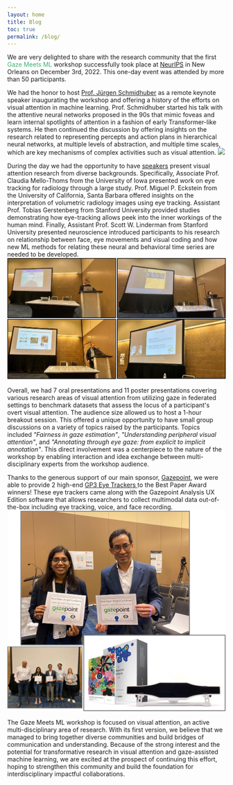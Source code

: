 ```yaml
---
layout: home
title: Blog
toc: true
permalink: /blog/
---
```


<!-- > 12.28.2022 - Gaze meets ML workshop organizing committee blog post -->

We are very delighted to share with the research community that the first <span style="color:MediumSeaGreen">Gaze Meets ML</span> workshop successfully took place at [NeurIPS](https://nips.cc/Conferences/2022/ScheduleMultitrack?event=49990) in New Orleans on December 3rd, 2022. This one-day event was attended by more than 50 participants.


We had the honor to host [Prof. Jürgen Schmidhuber](https://people.idsia.ch/~juergen/) as a remote keynote speaker inaugurating the workshop and offering a history of the efforts on visual attention in machine learning. Prof. Schmidhuber started his talk with the attentive neural networks proposed in the 90s that mimic foveas and learn internal spotlights of attention in a fashion of early Transformer-like systems. He then continued the discussion by offering insights on the research related to representing percepts and action plans in hierarchical neural networks, at multiple levels of abstraction, and multiple time scales, which are key mechanisms of complex activities such as visual attention. 
<img src="https://github.com/gaze-meets-ml/gaze_ml_2022/blob/master/images/blog/KeynoteJürgenSchmidhuber.jpg" width="200"/>
<!-- ![keynote](https://github.com/gaze-meets-ml/gaze_ml_2022/blob/master/images/blog/KeynoteJürgenSchmidhuber.jpg) -->


During the day we had the opportunity to have [speakers](https://gaze-meets-ml.github.io/gaze_ml_2022/speakers/) present visual attention research from diverse backgrounds. Specifically, Associate Prof. Claudia Mello-Thoms from the University of Iowa presented work on eye tracking for radiology through a large study. Prof. Miguel P. Eckstein from the University of California, Santa Barbara offered insights on the interpretation of volumetric radiology images using eye tracking. Assistant Prof. Tobias Gerstenberg from Stanford University provided studies demonstrating how eye-tracking allows peek into the inner workings of the human mind. Finally, Assistant Prof. Scott W. Linderman from Stanford University presented neuroscience introduced participants to his research on relationship between face, eye movements and visual coding and how new ML methods for relating these neural and behavioral time series are needed to be developed.
![speakers](https://github.com/gaze-meets-ml/gaze_ml_2022/blob/master/images/blog/speakers.jpg)


Overall, we had 7 oral presentations and 11 poster presentations covering various research areas of visual attention from utilizing gaze in federated settings to benchmark datasets that assess the locus of a participant's overt visual attention. The audience size allowed us to host a 1-hour breakout session. This offered a unique opportunity to have small group discussions on a variety of topics raised by the participants. Topics included *"Fairness in gaze estimation"*, *"Understanding peripheral visual attention"*, and *"Annotating through eye gaze: from explicit to implicit annotation"*. This direct involvement was a centerpiece to the nature of the workshop by enabling interaction and idea exchange between multi-disciplinary experts from the workshop audience. 

Thanks to the generous support of our main sponsor, [Gazepoint](https://www.gazept.com/), we were able to provide 2 high-end [GP3 Eye Trackers ](https://www.gazept.com/product/analysis-ultimate-bundle/) to the Best Paper Award winners! These eye trackers came along with the Gazepoint Analysis UX Edition software that allows researchers to collect multimodal data out-of-the-box including eye tracking, voice, and face recording.  
![gp3](https://github.com/gaze-meets-ml/gaze_ml_2022/blob/master/images/blog/winners_gazepoint.jpg)

The Gaze Meets ML workshop is focused on visual attention, an active multi-disciplinary area of research. With its first version, we believe that we managed to bring together diverse communities and build bridges of communication and understanding. Because of the strong interest and the potential for transformative research in visual attention and gaze-assisted machine learning, we are excited at the prospect of continuing this effort, hoping to strengthen this community and build the foundation for interdisciplinary impactful collaborations.
